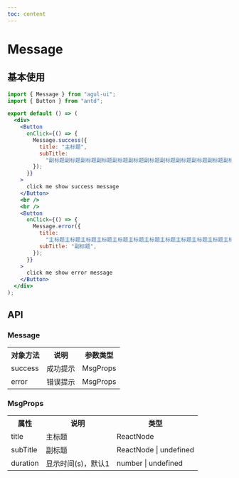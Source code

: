 ```yaml
---
toc: content
---
```


# Message

## 基本使用

```jsx
import { Message } from "agul-ui";
import { Button } from "antd";

export default () => (
  <div>
    <Button
      onClick={() => {
        Message.success({
          title: "主标题",
          subTitle:
            "副标题副标题副标题副标题副标题副标题副标题副标题副标题副标题副标题副标题副标题副标题副标题副标题副标题副标题副标题副标题副标题副标题副标题副标题副标题",
        });
      }}
    >
      click me show success message
    </Button>
    <br />
    <br />
    <Button
      onClick={() => {
        Message.error({
          title:
            "主标题主标题主标题主标题主标题主标题主标题主标题主标题主标题主标题主标题主标题主标题主标题主标题主标题主标题主标题主标题主标题主标题主标题主标题主标题",
          subTitle: "副标题",
        });
      }}
    >
      click me show error message
    </Button>
  </div>
);
```

## API

### Message

<table>
  <tr>
    <th><div style="white-space:nowrap;">对象方法</div></th>
    <th>说明</th>
    <th>参数类型</th>
  </tr>
  <tr>
    <td><div style="white-space:nowrap;">success</div></td>
    <td>成功提示</td>
    <td>MsgProps</td>
  </tr>
  <tr>
    <td>error</td>
    <td>错误提示</td>
    <td>MsgProps</td>
  </tr>
</table>

### MsgProps

<table>
  <tr>
    <th><div style="white-space:nowrap;">属性</div></th>
    <th>说明</th>
    <th>类型</th>
  </tr>
  <tr>
    <td>title</td>
    <td>主标题</td>
    <td>ReactNode</td>
  </tr>
  <tr>
    <td>subTitle</td>
    <td>副标题</td>
    <td>ReactNode | undefined</td>
  </tr>
  <tr>
    <td>duration</td>
    <td>显示时间(s)，默认1</td>
    <td>number | undefined</td>
  </tr>
</table>
